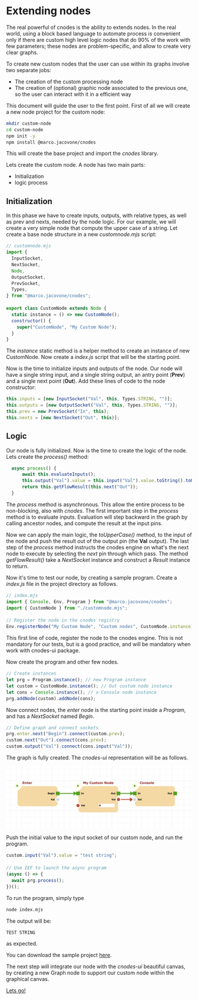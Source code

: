 # Extending nodes

The real powerful of cnodes is the ability to extends nodes. In the real world, using a block based language to automate process is convenient only if there are custom high level logic nodes that do 90% of the work with few parameters; these nodes are problem-specific, and allow to create very clear graphs.

To create new custom nodes that the user can use within its graphs involve two separate jobs:

- The creation of the custom processing node
- The creation of (optional) graphic node associated to the previous one, so the user can interact with it in a efficient way

This document will guide the user to the first point.
First of all we will create a new node project for the custom node:

```bash
mkdir custom-node
cd custom-node
npm init -y
npm install @marco.jacovone/cnodes
```

This will create the base project and import the _cnodes_ library.

Lets create the custom node. A node has two main parts:

- Initialization
- logic process

## Initialization

In this phase we have to create inputs, outputs, with relative types, as well as prev and nexts, needed by the node logic. For our example, we will create a very simple node that compute the upper case of a string.
Let create a base node structure in a new _customnode.mjs_ script:

```js
// customnode.mjs
import {
  InputSocket,
  NextSocket,
  Node,
  OutputSocket,
  PrevSocket,
  Types,
} from "@marco.jacovone/cnodes";

export class CustomNode extends Node {
  static instance = () => new CustomNode();
  constructor() {
    super("CustomNode", "My Custom Node");
  }
}
```

The _instance_ static method is a helper method to create an instance of new CustomNode.
Now create a _index.js_ script that will be the starting point.

Now is the time to initialize inputs and outputs of the node. Our node will have a single string input, and a single string output, an antry point (**Prev**) and a single next point (**Out**).
Add these lines of code to the node constructor:

```js
this.inputs = [new InputSocket("Val", this, Types.STRING, "")];
this.outputs = [new OutputSocket("Val", this, Types.STRING, "")];
this.prev = new PrevSocket("In", this);
this.nexts = [new NextSocket("Out", this)];
```

## Logic

Our node is fully initialized. Now is the time to create the logic of the node. Lets create the _process()_ method:

```js
  async process() {
      await this.evaluateInputs();
      this.output("Val").value = this.input("Val").value.toString().toUpperCase();
      return this.getFlowResult(this.next("Out"));
  }
```

The _process_ method is asynchronous. This allow the entire process to be non-blocking, also with _cnodes_. The first important step in the _process_ method is to evaluate inputs. Evaluation will step backward in the graph by calling ancestor nodes, and compute the result at the input pins.

Now we can apply the main logic, the _toUpperCase()_ method, to the input of the node and push the result out of the output pin (the **Val** output). The last step of the _process_ method instructs the cnodes engine on what's the next node to execute by selecting the _next_ pin through which pass. The method _getFlowResult()_ take a _NextSocket_ instance and construct a _Result_ instance to return.

Now it's time to test our node, by creating a sample program.
Create a _index.js_ file in the project directory as follows.

```js
// index.mjs
import { Console, Env, Program } from "@marco.jacovone/cnodes";
import { CustomNode } from "./customnode.mjs";

// Register the node in the cnodes registry
Env.registerNode("My Custom Node", "Custom nodes", CustomNode.instance);
```

This first line of code, register the node to the cnodes engine. This is not mandatory for our tests, but is a good practice, and will be mandatory when work with cnodes-ui package.

Now create the program and other few nodes.

```js
// Create instances
let prg = Program.instance(); // new Program instance
let custom = CustomNode.instance(); // Out custom node instance
let cons = Console.instance(); // a Console node instance
prg.addNode(custom).addNode(cons);
```

Now connect nodes, the _enter_ node is the starting point inside a _Program_, and has a _NextSocket_ named _Begin_.

```js
// Define graph and connect sockets
prg.enter.next("Begin").connect(custom.prev);
custom.next("Out").connect(cons.prev);
custom.output("Val").connect(cons.input("Val"));
```

The graph is fully created. The _cnodes-ui_ representation will be as follows.

![The graph](./images/graph.png)

Push the initial value to the input socket of our custom node, and run the program.

```js
custom.input("Val").value = "test string";

// Use IEF to launch the async program
(async () => {
  await prg.process();
})();
```

To run the program, simply type

```bash
node index.mjs
```

The output will be:

```bash
TEST STRING
```

as expected.

You can download the sample project [here](./downloads/custom-node.zip).

The next step will integrate our node with the _cnodes-ui_ beautiful canvas, by creating a new Graph node to support our custom node within the graphical canvas.

[Lets go!](../custom-canvas-nodes/CUSTOM-CANVAS-NODES.md)
